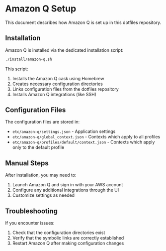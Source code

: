 # Amazon Q Setup

This document describes how Amazon Q is set up in this dotfiles repository.

## Installation

Amazon Q is installed via the dedicated installation script:

```bash
./install/amazon-q.sh
```

This script:

1. Installs the Amazon Q cask using Homebrew
2. Creates necessary configuration directories
3. Links configuration files from the dotfiles repository
4. Installs Amazon Q integrations (like SSH)

## Configuration Files

The configuration files are stored in:

- `etc/amazon-q/settings.json` - Application settings
- `etc/amazon-q/global_context.json` - Contexts which apply to all profiles
- `etc/amazon-q/profiles/default/context.json` - Contexts which apply only to the default profile

## Manual Steps

After installation, you may need to:

1. Launch Amazon Q and sign in with your AWS account
2. Configure any additional integrations through the UI
3. Customize settings as needed

## Troubleshooting

If you encounter issues:

1. Check that the configuration directories exist
2. Verify that the symbolic links are correctly established
3. Restart Amazon Q after making configuration changes
